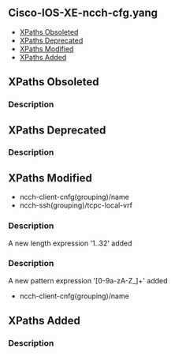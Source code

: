 ## Cisco-IOS-XE-ncch-cfg.yang


- [XPaths Obsoleted](#xpaths-obsoleted)
- [XPaths Deprecated](#xpaths-deprecated)
- [XPaths Modified](#xpaths-modified)
- [XPaths Added](#xpaths-added)

## XPaths Obsoleted

### Description

## XPaths Deprecated

### Description

## XPaths Modified

- ncch-client-cnfg(grouping)/name
- ncch-ssh(grouping)/tcpc-local-vrf

### Description

A new length expression '1..32' added

### Description

A new pattern expression '[0-9a-zA-Z_]+' added

- ncch-client-cnfg(grouping)/name

## XPaths Added

### Description
